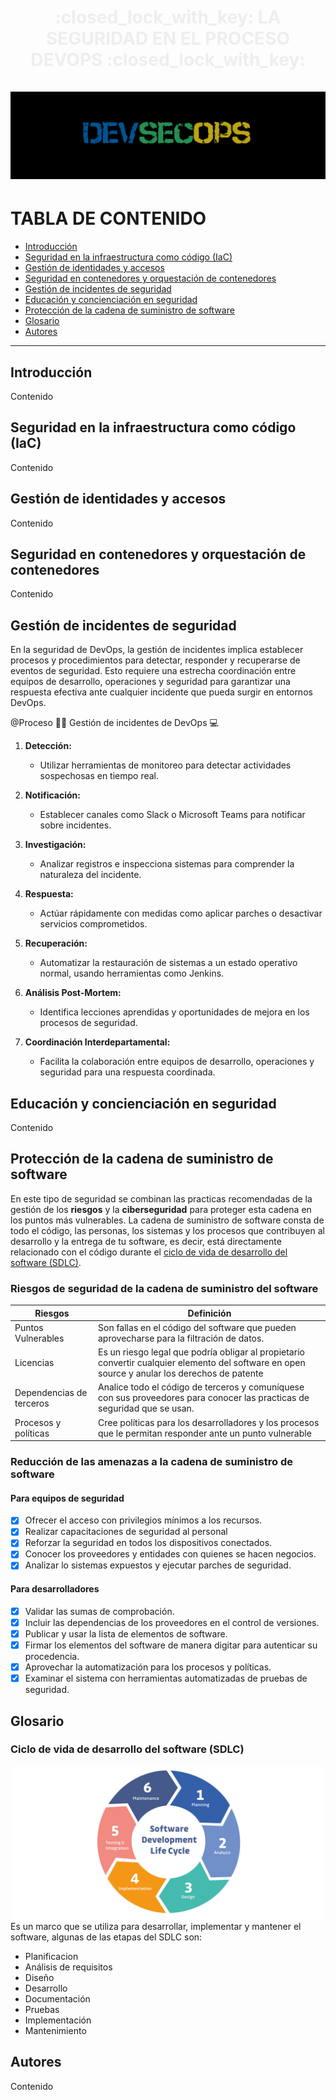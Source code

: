 <div align="center">
  <h1 align="center" style="color: #eee;">
    :closed_lock_with_key: LA SEGURIDAD EN EL PROCESO DEVOPS :closed_lock_with_key:
    <br />
    <br />
    <img width="600" height="140" alt="DevSecOps" src="imagenes/LogoDevSecOps1.png">
  </h1>
</div>
<!--Tabla de contenido de los temas de DevSecOps-->

# TABLA DE CONTENIDO
- [Introducción](#introducción)
- [Seguridad en la infraestructura como código (IaC)](#seguridad-en-la-infraestructura-como-código-iac)
- [Gestión de identidades y accesos](#gestión-de-identidades-y-accesos)
- [Seguridad en contenedores y orquestación de contenedores](#seguridad-en-contenedores-y-orquestación-de-contenedores)
- [Gestión de incidentes de seguridad](#seguridad-en-contenedores-y-orquestación-de-contenedores)
- [Educación y concienciación en seguridad](#educación-y-concienciación-en-seguridad)
- [Protección de la cadena de suministro de software](#seguridad-en-contenedores-y-orquestación-de-contenedores)
- [Glosario](#glosario)
- [Autores](#autores)

---
## Introducción
Contenido

## Seguridad en la infraestructura como código (IaC)
Contenido

## Gestión de identidades y accesos
Contenido

## Seguridad en contenedores y orquestación de contenedores
Contenido

## Gestión de incidentes de seguridad

En la seguridad de DevOps, la gestión de incidentes implica establecer procesos y procedimientos para detectar, responder y recuperarse de eventos de seguridad. Esto requiere una estrecha coordinación entre equipos de desarrollo, operaciones y seguridad para garantizar una respuesta efectiva ante cualquier incidente que pueda surgir en entornos DevOps.

@Proceso :technologist: Gestión de incidentes de DevOps :computer:

1. **Detección:**
   + Utilizar herramientas de monitoreo para detectar actividades sospechosas en tiempo real.

2. **Notificación:**
   + Establecer canales como Slack o Microsoft Teams para notificar sobre incidentes.

3. **Investigación:**
   + Analizar registros e inspecciona sistemas para comprender la naturaleza del incidente.

4. **Respuesta:**
   + Actúar rápidamente con medidas como aplicar parches o desactivar servicios comprometidos.

5. **Recuperación:**
   + Automatizar la restauración de sistemas a un estado operativo normal, usando herramientas como Jenkins.

6. **Análisis Post-Mortem:**
   + Identifica lecciones aprendidas y oportunidades de mejora en los procesos de seguridad.

7. **Coordinación Interdepartamental:**
   + Facilita la colaboración entre equipos de desarrollo, operaciones y seguridad para una respuesta coordinada.




## Educación y concienciación en seguridad
Contenido

## Protección de la cadena de suministro de software

En este tipo de seguridad se combinan las practicas recomendadas de la gestión de los **riesgos** y la **ciberseguridad** para proteger esta cadena en los puntos más vulnerables. La cadena de suministro de software consta de todo el código, las personas, los sistemas y los procesos que contribuyen al desarrollo y la entrega de tu software, es decir, está directamente relacionado con el código durante el [ciclo de vida de desarrollo del software (SDLC)](#ciclo-de-vida-de-desarrollo-del-software-sdlc).

### Riesgos de seguridad de la cadena de suministro del software

| Riesgos | Definición |
| --- | ----------- |
| Puntos Vulnerables | Son fallas en el código del software que pueden aprovecharse para la filtración de datos. |
| Licencias | Es un riesgo legal que podría obligar al propietario convertir cualquier elemento del software en open source y anular los derechos de patente |
| Dependencias de terceros | Analice todo el código de terceros y comuníquese con sus proveedores para conocer las practicas de seguridad que se usan. |
| Procesos y políticas | Cree políticas para los desarrolladores y los procesos que le permitan responder ante un punto vulnerable |

### Reducción de las amenazas a la cadena de suministro de software

#### Para equipos de seguridad

- [x] Ofrecer el acceso con privilegios mínimos a los recursos.
- [x] Realizar capacitaciones de seguridad al personal
- [x] Reforzar la seguridad en todos los dispositivos conectados.
- [x] Conocer los proveedores y entidades con quienes se hacen negocios.
- [x] Analizar lo sistemas expuestos y ejecutar parches de seguridad.

#### Para desarrolladores

- [x] Validar las sumas de comprobación.
- [x] Incluir las dependencias de los proveedores en el control de versiones.
- [x] Publicar y usar la lista de elementos de software.
- [x] Firmar los elementos del software de manera digitar para autenticar su procedencia.
- [x] Aprovechar la automatización para los procesos y políticas.
- [x] Examinar el sistema con herramientas automatizadas de pruebas de seguridad.

## Glosario

### Ciclo de vida de desarrollo del software (SDLC)

![SDLC](imagenes/CicloDeVidaDeDesarrolloDelSoftwareSDLC.png)
 Es un marco que se utiliza para desarrollar, implementar y mantener el software, algunas de las etapas del SDLC son:

- Planificacion
- Análisis de requisitos
- Diseño
- Desarrollo
- Documentación
- Pruebas
- Implementación
- Mantenimiento

## Autores
Contenido
